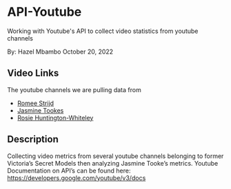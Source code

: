 # API-Youtube

Working with Youtube's API to collect video statistics from youtube channels

By: Hazel Mbambo
October 20, 2022

## Video Links

The youtube channels we are pulling data from
- [Romee Strijd]([https://www.google.com](https://www.youtube.com/c/romeestrijd))
- [Jasmine Tookes]([https://www.google.com](https://www.youtube.com/channel/UC613sjXVOaDPBoH5xFeqDYQ))
- [Rosie Huntington-Whiteley]([https://www.google.com](https://www.youtube.com/c/rosiehw))

## Description
Collecting video metrics from several youtube channels belonging to former Victoria’s Secret Models then analyzing Jasmine Tooke’s metrics. Youtube Documentation on API’s can be found here: https://developers.google.com/youtube/v3/docs
 


